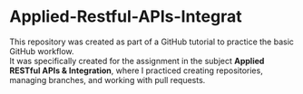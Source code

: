 # Applied-Restful-APIs-Integrat

This repository was created as part of a GitHub tutorial to practice the basic GitHub workflow.  
It was specifically created for the assignment in the subject **Applied RESTful APIs & Integration**, where I practiced creating repositories, managing branches, and working with pull requests.
